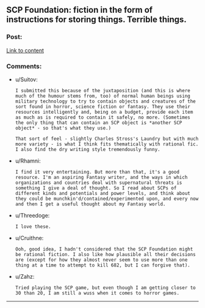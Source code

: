 ## SCP Foundation: fiction in the form of instructions for storing things. Terrible things.

### Post:

[Link to content](http://www.scp-wiki.net/)

### Comments:

- u/Suitov:
  ```
  I submitted this because of the juxtaposition (and this is where much of the humour stems from, too) of normal human beings using military technology to try to contain objects and creatures of the sort found in horror, science fiction or fantasy. They use their resources intelligently and, being on a budget, provide each item as much as is required to contain it safely, no more. (Sometimes the only thing that can contain an SCP object is *another SCP object* - so that's what they use.)

  That sort of feel - slightly Charles Stross's Laundry but with much more variety - is what I think fits thematically with rational fic. I also find the dry writing style tremendously funny.
  ```

- u/Rhamni:
  ```
  I find it very entertaining. But more than that, it's a good resource. I'm an aspiring Fantasy writer, and the ways in which organizations and countries deal with supernatural threats is something I give a deal of thought. So I read about SCPs of different kinds and potentials and power levels, and think about they could be munchkin'd/contained/experimented upon, and every now and then I get a useful thought about my Fantasy world.
  ```

- u/Threedoge:
  ```
  I love these.
  ```

- u/Cruithne:
  ```
  Ooh, good idea, I hadn't considered that the SCP Foundation might be rational fiction. I also like how plausible all their decisions are (except for how they almost never seem to use more than one thing at a time to attempt to kill 682, but I can forgive that).
  ```

- u/Zahz:
  ```
  Tried playing the SCP game, but even though I am getting closer to 30 than 20, I am still a wuss when it comes to horror games.
  ```

---

